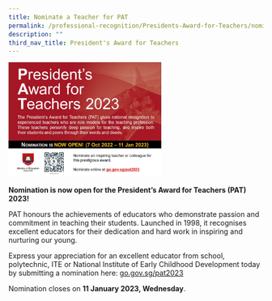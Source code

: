 ```yaml
---
title: Nominate a Teacher for PAT
permalink: /professional-recognition/Presidents-Award-for-Teachers/nomination/
description: ""
third_nav_title: President's Award for Teachers
---
```




<img src="/images/prore8.png" style="width:60%">

**Nomination is now open for the President’s Award for Teachers (PAT) 2023!**

PAT honours the achievements of educators who demonstrate passion and commitment in teaching their students. Launched in 1998, it recognises excellent educators for their dedication and hard work in inspiring and nurturing our young.

Express your appreciation for an excellent educator from school, polytechnic, ITE or National Institute of Early Childhood Development today by submitting a nomination here: [go.gov.sg/pat2023](http://go.gov.sg/pat2023)

Nomination closes on **11 January 2023, Wednesday**.